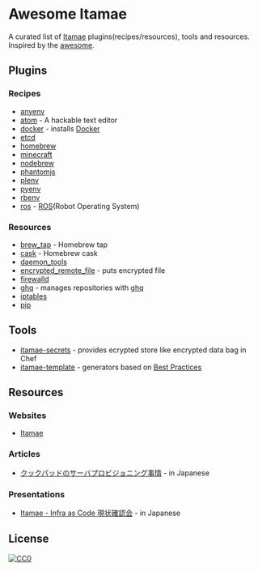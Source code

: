 Awesome Itamae
==============

A curated list of [Itamae](http://itamae.kitchen/) plugins(recipes/resources), tools and resources.
Inspired by the [awesome](https://github.com/sindresorhus/awesome).

## Plugins
### Recipes
- [anyenv](https://rubygems.org/gems/itamae-plugin-recipe-anyenv)
- [atom](https://github.com/fukuiretu/itamae-plugin-recipe-homebrew) - A hackable text editor
- [docker](https://github.com/k0kubun/itamae-plugin-recipe-docker) - installs [Docker](https://www.docker.com/)
- [etcd](https://github.com/yss44/itamae-plugin-recipe-etcd)
- [homebrew](https://github.com/fukuiretu/itamae-plugin-recipe-homebrew)
- [minecraft](https://github.com/hanachin/itamae-plugin-recipe-minecraft)
- [nodebrew](https://github.com/toihrk/itamae-plugin-recipe-nodebrew)
- [phantomjs](https://github.com/muratayusuke/itamae-plugin-recipe-phantomjs)
- [plenv](https://github.com/katsyoshi/itamae-plugin-recipe-plenv)
- [pyenv](https://github.com/katsyoshi/itamae-plugin-recipe-pyenv)
- [rbenv](https://github.com/k0kubun/itamae-plugin-recipe-rbenv)
- [ros](https://github.com/DaikiMaekawa/itamae-plugin-recipe-ros) - [ROS](http://www.ros.org/)(Robot Operating System)

### Resources
- [brew_tap](https://github.com/tacahilo/itamae-plugin-resource-brew_tap) - Homebrew tap
- [cask](https://github.com/k0kubun/itamae-plugin-resource-cask) - Homebrew cask
- [daemon_tools](https://github.com/sonots/itamae-plugin-resource-daemontools_service)
- [encrypted_remote_file](https://github.com/sue445/itamae-plugin-resource-encrypted_remote_file) - puts encrypted file
- [firewalld](https://github.com/gongo/itamae-plugin-resource-firewalld)
- [ghq](https://github.com/k0kubun/itamae-plugin-resource-ghq) - manages repositories with [ghq](https://github.com/motemen/ghq)
- [iptables](https://github.com/namusyaka/itamae-plugin-resource-iptables)
- [pip](https://github.com/katsyoshi/itamae-plugin-resource-pip)

## Tools
- [itamae-secrets](https://github.com/sorah/itamae-secrets) - provides ecrypted store like encrypted data bag in Chef
- [itamae-template](https://github.com/k0kubun/itamae-template) - generators based on [Best Practices](https://github.com/itamae-kitchen/itamae/wiki/Best-Practice)

## Resources
### Websites
- [Itamae](http://itamae.kitchen/)
### Articles
- [クックパッドのサーバプロビジョニング事情](http://techlife.cookpad.com/entry/2015/05/12/080000) - in Japanese
### Presentations
- [Itamae - Infra as Code 現状確認会](https://speakerdeck.com/ryotarai/itamae-infra-as-code-xian-zhuang-que-ren-hui) - in Japanese

## License
[![CC0](http://i.creativecommons.org/p/zero/1.0/88x31.png)](http://creativecommons.org/publicdomain/zero/1.0/)
